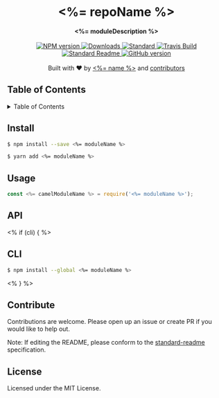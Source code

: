 <h1 align="center"><%= repoName %></h1>
<div align="center">
  <strong><%= moduleDescription %></strong>
</div>
<br>
<div align="center">
    <a href="https://npmjs.org/package/<%= moduleName %>">
      <img src="https://img.shields.io/npm/v/<%= moduleName %>.svg?style=flat-square" alt="NPM version" />
    </a>
    <a href="https://npmjs.org/package/<%= moduleName %>">
    <img src="https://img.shields.io/npm/dm/<%= moduleName %>.svg?style=flat-square" alt="Downloads" />
    </a>
    <a href="https://github.com/feross/standard">
      <img src="https://img.shields.io/badge/code%20style-standard-brightgreen.svg?style=flat-square" alt="Standard" />
    </a>
    <a href="https://travis-ci.org/<%= githubUsername %>/<%= repoName %>">
      <img src="https://img.shields.io/travis/<%= githubUsername %>/<%= repoName %>/master.svg?style=flat-square" alt="Travis Build" />
    </a>
    <a href="https://github.com/RichardLitt/standard-readme)">
      <img src="https://img.shields.io/badge/standard--readme-OK-green.svg?style=flat-square" alt="Standard Readme" />
    </a>
    <a href="https://badge.fury.io/gh/<%= githubUsername %>%2F<%= repoName %>">
      <img src="https://badge.fury.io/gh/<%= githubUsername %>%2F<%= repoName %>.svg?style=flat-square" alt="GitHub version" />
   </a>
</div>
<br>
<div align="center">
  Built with ❤︎ by <a href="<%= humanizedWebsite %>"><%= name %></a> and <a href="https://github.com/<%= githubUsername %>/<%= repoName %>/graphs/contributors">contributors</a>
</div>

<h2>Table of Contents</h2>
<details>
  <summary>Table of Contents</summary>
  <li><a href="#install">Install</a></li>
  <li><a href="#usage">Usage</a></li>
  <li><a href="#api">API</a></li>
  <% if (cli) { %><li><a href="#cli">CLI</a></li><% } %>
  <li><a href="#contribute">Contribute</a></li>
  <li><a href="#license">License</a></li>
</details>


## Install

```sh
$ npm install --save <%= moduleName %>
```

```sh
$ yarn add <%= moduleName %>
```

## Usage

```js
const <%= camelModuleName %> = require('<%= moduleName %>');
```

## API

<% if (cli) { %>

## CLI

```sh
$ npm install --global <%= moduleName %>
```
<% } %>

## Contribute

Contributions are welcome. Please open up an issue or create PR if you would like to help out.

Note: If editing the README, please conform to the [standard-readme](https://github.com/RichardLitt/standard-readme) specification.

## License

Licensed under the MIT License.